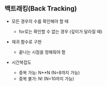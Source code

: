 ## 백트래킹(Back Tracking)
- 모든 경우의 수를 확인해야 할 때
  - for로는 확인할 수 없는 경우 (깊이가 달라질 때)
- 재귀 함수로 구현
  - 끝나는 시점을 정해줘야 함

- 시간복잡도
  - 중복 가능: N**N (N=8까지 가능)
  - 중복 불가: N! (N=10까지 가능)
